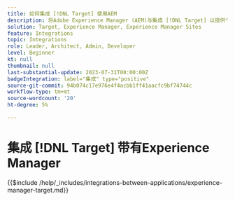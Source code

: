 ```yaml
---
title: 如何集成 [!DNL Target] 使用AEM
description: 将Adobe Experience Manager (AEM)与集成 [!DNL Target] 以提供个性化体验。
solution: Target, Experience Manager, Experience Manager Sites
feature: Integrations
topic: Integrations
role: Leader, Architect, Admin, Developer
level: Beginner
kt: null
thumbnail: null
last-substantial-update: 2023-07-31T00:00:00Z
badgeIntegration: label="集成" type="positive"
source-git-commit: 94b074c17e976e4f4acbb1ff41aacfc9bf74744c
workflow-type: tm+mt
source-wordcount: '20'
ht-degree: 5%

---
```



# 集成 [!DNL Target] 带有Experience Manager

{{$include /help/_includes/integrations-between-applications/experience-manager-target.md}}
